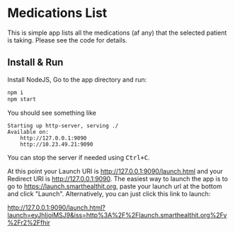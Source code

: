 # Medications List

This is simple app lists all the medications (af any) that the selected patient is taking.
Please see the code for details.


## Install & Run
Install NodeJS, Go to the app directory and run:
```sh
npm i
npm start
```

You should see something like

    Starting up http-server, serving ./
    Available on:
        http://127.0.0.1:9090
        http://10.23.49.21:9090

You can stop the server if needed using <kbd>Ctrl+C</kbd>.

At this point your Launch URI is http://127.0.0.1:9090/launch.html and your
Redirect URI is http://127.0.0.1:9090. The easiest way to launch the app is to
go to https://launch.smarthealthit.org, paste your launch url at the bottom and
click "Launch". Alternatively, you can just click this link to launch:

http://127.0.0.1:9090/launch.html?launch=eyJhIjoiMSJ9&iss=http%3A%2F%2Flaunch.smarthealthit.org%2Fv%2Fr2%2Ffhir


